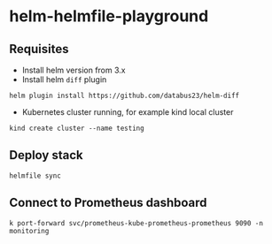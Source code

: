 # helm-helmfile-playground

## Requisites

- Install helm version from 3.x
- Install helm `diff` plugin
```
helm plugin install https://github.com/databus23/helm-diff
```
- Kubernetes cluster running, for example kind local cluster
```
kind create cluster --name testing
```

## Deploy stack
```
helmfile sync
```

## Connect to Prometheus dashboard
```
k port-forward svc/prometheus-kube-prometheus-prometheus 9090 -n monitoring
```
